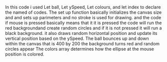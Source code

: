 In this code i used Let ball, Let ySpeed, Let colours, and let index to declare the named of codes.
The set up function basically initializes the canvas size and and sets up parimeters and no stroke is used for drawing.
and the code if mouse is pressed basically means that it it is pressed the code will run the red backgroundand create random circles
and if it is not pressed it will run a black background.
it also draws random horizontal position and update its vertical position based on the ySpeed.
The ball bounces up and down within the canvas that is 400 by 200
the background turns red and random circles appear
The colors array determines how the ellipse at the mouse position is colored.
